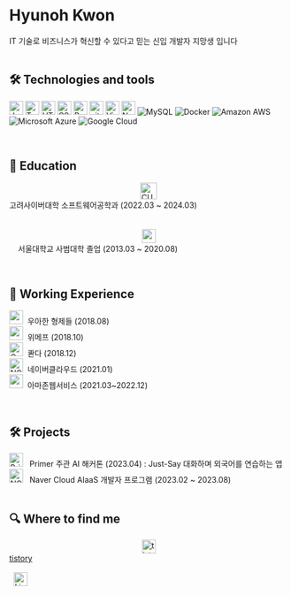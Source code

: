 # Hyunoh Kwon 
IT 기술로 비즈니스가 혁신할 수 있다고 믿는 신입 개발자 지망생 입니다<br><br>



## 🛠  Technologies and tools

<a name="learning-now"></a>

<img src="https://img.shields.io/badge/JavaScript-282C34?logo=javascript&logoColor=F7DF1E" alt="JavaScript logo" title="JavaScript" height="25" />&nbsp;<img src="https://img.shields.io/badge/TypeScript-282C34?logo=typescript&logoColor=3178C6" alt="TypeScript logo" title="TypeScript" height="25" />&nbsp;<img src="https://img.shields.io/badge/HTML5-282C34?logo=html5&logoColor=E34F26" alt="HTML5 logo" title="HTML5" height="25" />&nbsp;<img src="https://img.shields.io/badge/CSS3-282C34?logo=css3&logoColor=1572B6" alt="CSS3 logo" title="CSS3" height="25" />&nbsp;<img src="https://img.shields.io/badge/React Native-282C34?logo=react&logoColor=61DAFB" alt="React Native logo" title="React Native" height="25" />&nbsp;<img src="https://img.shields.io/badge/git-282C34?logo=git&logoColor=F05032" alt="git logo" title="git" height="25" />&nbsp;<img src="https://img.shields.io/badge/VS%20Code-282C34?logo=visual-studio-code&logoColor=007ACC" alt="Visual Studio Code logo" title="Visual Studio Code" height="25" />&nbsp;<img src="https://img.shields.io/badge/Node.js-282C34?logo=node.js&logoColor=339933" alt="Node.js logo" title="Node.js" height="25" />
![MySQL](https://img.shields.io/badge/-MySQL-black?style=flat-square&logo=mysql)
![Docker](https://img.shields.io/badge/-Docker-black?style=flat-square&logo=docker)
![Amazon AWS](https://img.shields.io/badge/Amazon%20AWS-232F3E?style=flat-square&logo=amazon-aws)
![Microsoft Azure](https://img.shields.io/badge/Microsoft%20Azure-232F7E?style=flat-square&logo=microsoft-azure)
![Google Cloud](https://img.shields.io/badge/Google%20Cloud-black?style=flat-square&logo=google-cloud)


<a name="learning-next"></a>

<br>

## 📖  Education

<img src="https://i.ibb.co/6BWMJxB/CUK.png" alt="CUK" border="0" height="30" style="display: block; margin: auto;" > 고려사이버대학 소프트웨어공학과 (2022.03 ~ 2024.03)
&nbsp;
<br><br>
&nbsp;&nbsp;&nbsp;&nbsp;<img src="https://i.ibb.co/64R40W3/snu.png" alt="snu" border="0" height="25" style="display: block; margin: auto;" > &nbsp;&nbsp;&nbsp; 서울대학교 사범대학 졸업 (2013.03 ~ 2020.08)


<br>

## 👾  Working Experience

<img src="https://i.ibb.co/TBYYZdm/woowa-bros.png" alt="woowa-bros" border="0" height="25" width="25"> &nbsp;우아한 형제들 (2018.08)<br>
<img src="https://i.ibb.co/zXGSPR7/wemaf.png" alt="wemaf" border="0" height="25" width="25"> &nbsp;위메프 (2018.10)<br>
<img src="https://i.ibb.co/kG0vR9B/Qanda.jpg" alt="Qanda" border="0" height="25" width="25"> &nbsp;콴다 (2018.12)<br>
<img src="https://i.ibb.co/92tyDNZ/NCP.png" alt="NCP" border="0" height="25" style="object-fit: cover;"> &nbsp;네이버클라우드 (2021.01)<br>
<img src="https://i.ibb.co/0M0yzp6/awslogo.png" alt="awslogo" border="0" height="25" style="object-fit: cover;" > &nbsp;아마존웹서비스 (2021.03~2022.12)<br>

<br>

## 🛠   Projects 

<a href="https://ibb.co/ZB2HxGD"><img src="https://i.ibb.co/ZB2HxGD/Primer.png" alt="Primer" border="0" height="25" style="object-fit: cover;"></a> &nbsp; Primer 주관 AI 해커톤 (2023.04) : Just-Say 대화하며 외국어를 연습하는 앱 <br>
<img src="https://i.ibb.co/92tyDNZ/NCP.png" alt="NCP" border="0" height="25" style="object-fit: cover;"> &nbsp; Naver Cloud AIaaS 개발자 프로그램 (2023.02 ~ 2023.08)<br>
<br>

## 🔍  Where to find me


<a href="https://kwohyuno.tistory.com"><img src="https://i.ibb.co/dPtSQV2/tistory.jpg" alt="tistory" border="0" height="25" style="display: block; margin: auto;"> tistory</a>
<br>
<br>
&nbsp;
[<img src="https://img.shields.io/badge/LinkedIn-282C34?logo=linkedin&logoColor=0077B5" alt="LinkedIn logo" title="LinkedIn" height="25" />](https://www.linkedin.com/in/현오-권-395684188/)

